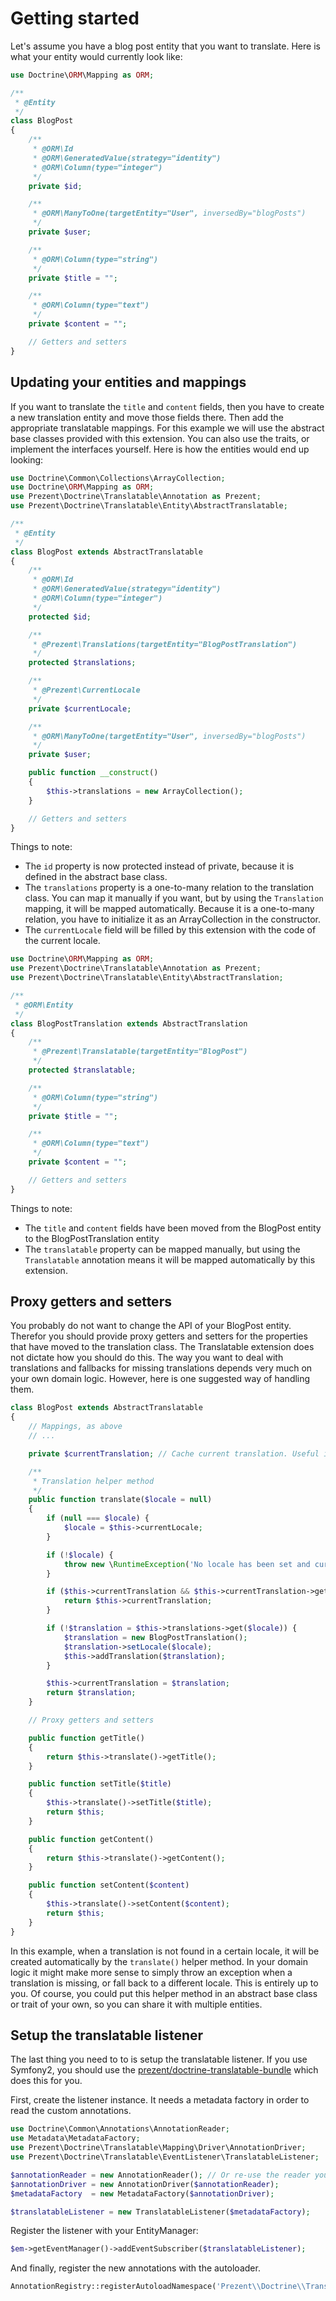 Getting started
===============

Let's assume you have a blog post entity that you want to translate. Here is what your
entity would currently look like:

```php
use Doctrine\ORM\Mapping as ORM;

/**
 * @Entity
 */
class BlogPost
{
    /**
     * @ORM\Id
     * @ORM\GeneratedValue(strategy="identity")
     * @ORM\Column(type="integer")
     */
    private $id;

    /**
     * @ORM\ManyToOne(targetEntity="User", inversedBy="blogPosts")
     */
    private $user;

    /**
     * @ORM\Column(type="string")
     */
    private $title = "";

    /**
     * @ORM\Column(type="text")
     */
    private $content = "";

    // Getters and setters
}
```

## Updating your entities and mappings

If you want to translate the `title` and `content` fields, then you have to create a new translation entity
and move those fields there. Then add the appropriate translatable mappings. For this example we will
use the abstract base classes provided with this extension. You can also use the traits, or implement
the interfaces yourself. Here is how the entities would end up looking:

```php
use Doctrine\Common\Collections\ArrayCollection;
use Doctrine\ORM\Mapping as ORM;
use Prezent\Doctrine\Translatable\Annotation as Prezent;
use Prezent\Doctrine\Translatable\Entity\AbstractTranslatable;

/**
 * @Entity
 */
class BlogPost extends AbstractTranslatable
{
    /**
     * @ORM\Id
     * @ORM\GeneratedValue(strategy="identity")
     * @ORM\Column(type="integer")
     */
    protected $id;

    /**
     * @Prezent\Translations(targetEntity="BlogPostTranslation")
     */
    protected $translations;

    /**
     * @Prezent\CurrentLocale
     */
    private $currentLocale;

    /**
     * @ORM\ManyToOne(targetEntity="User", inversedBy="blogPosts")
     */
    private $user;

    public function __construct()
    {
        $this->translations = new ArrayCollection();
    }

    // Getters and setters
}
```

Things to note:

* The `id` property is now protected instead of private, because it is defined in the
  abstract base class.
* The `translations` property is a one-to-many relation to the translation class. You can map
  it manually if you want, but by using the `Translation` mapping, it will be mapped automatically.
  Because it is a one-to-many relation, you have to initialize it as an ArrayCollection in the
  constructor.
* The `currentLocale` field will be filled by this extension with the code of the current locale.

```php
use Doctrine\ORM\Mapping as ORM;
use Prezent\Doctrine\Translatable\Annotation as Prezent;
use Prezent\Doctrine\Translatable\Entity\AbstractTranslation;

/**
 * @ORM\Entity
 */
class BlogPostTranslation extends AbstractTranslation
{
    /**
     * @Prezent\Translatable(targetEntity="BlogPost")
     */
    protected $translatable;

    /**
     * @ORM\Column(type="string")
     */
    private $title = "";

    /**
     * @ORM\Column(type="text")
     */
    private $content = "";

    // Getters and setters
}
```

Things to note:

* The `title` and `content` fields have been moved from the BlogPost entity to the BlogPostTranslation entity
* The `translatable` property can be mapped manually, but using the `Translatable` annotation means it will be
  mapped automatically by this extension.

## Proxy getters and setters

You probably do not want to change the API of your BlogPost entity. Therefor you should provide proxy getters and setters
for the properties that have moved to the translation class. The Translatable extension does not dictate how you should do
this. The way you want to deal with translations and fallbacks for missing translations depends very much on your
own domain logic. However, here is one suggested way of handling them.


```php
class BlogPost extends AbstractTranslatable
{
    // Mappings, as above
    // ...

    private $currentTranslation; // Cache current translation. Useful in Doctrine 2.4+

    /**
     * Translation helper method
     */
    public function translate($locale = null)
    {
        if (null === $locale) {
            $locale = $this->currentLocale;
        }

        if (!$locale) {
            throw new \RuntimeException('No locale has been set and currentLocale is empty');
        }

        if ($this->currentTranslation && $this->currentTranslation->getLocale() === $locale) {
            return $this->currentTranslation;
        }

        if (!$translation = $this->translations->get($locale)) {
            $translation = new BlogPostTranslation();
            $translation->setLocale($locale);
            $this->addTranslation($translation);
        }

        $this->currentTranslation = $translation;
        return $translation;
    }

    // Proxy getters and setters

    public function getTitle()
    {
        return $this->translate()->getTitle();
    }

    public function setTitle($title)
    {
        $this->translate()->setTitle($title);
        return $this;
    }

    public function getContent()
    {
        return $this->translate()->getContent();
    }

    public function setContent($content)
    {
        $this->translate()->setContent($content);
        return $this;
    }
}
```

In this example, when a translation is not found in a certain locale, it will be created automatically
by the `translate()` helper method. In your domain logic it might make more sense to simply throw an
exception when a translation is missing, or fall back to a different locale. This is entirely up to you.
Of course, you could put this helper method in an abstract base class or trait of your own, so you can share
it with multiple entities.

## Setup the translatable listener

The last thing you need to to is setup the translatable listener. If you use Symfony2, you should use the
[prezent/doctrine-translatable-bundle](https://github.com/Prezent/doctrine-translatable-bundle/blob/master/Resources/doc/index.md)
which does this for you.

First, create the listener instance. It needs a metadata factory in order to read the custom annotations.

```php
use Doctrine\Common\Annotations\AnnotationReader;
use Metadata\MetadataFactory;
use Prezent\Doctrine\Translatable\Mapping\Driver\AnnotationDriver;
use Prezent\Doctrine\Translatable\EventListener\TranslatableListener;

$annotationReader = new AnnotationReader(); // Or re-use the reader you created for the ORM
$annotationDriver = new AnnotationDriver($annotationReader);
$metadataFactory  = new MetadataFactory($annotationDriver);

$translatableListener = new TranslatableListener($metadataFactory);
```

Register the listener with your EntityManager:

```php
$em->getEventManager()->addEventSubscriber($translatableListener);
```

And finally, register the new annotations with the autoloader.

```php
AnnotationRegistry::registerAutoloadNamespace('Prezent\\Doctrine\\Translatable\\Annotation', 'path/to/doctrine-translatable/lib');
```
